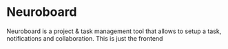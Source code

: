 # Neuroboard
Neuroboard is a project &amp; task management tool that allows to setup a task, notifications and collaboration. This is just the frontend
